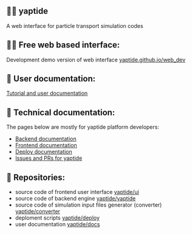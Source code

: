## 🙋‍♀️ yaptide

A web interface for particle transport simulation codes

## 👩‍💻 Free web based interface:

Development demo version of web interface [yaptide.github.io/web_dev](https://yaptide.github.io/web_dev/)

## 🧙 User documentation:

[Tutorial and user documentation](https://yaptide.github.io/docs/)

## 🧙 Technical documentation:

The pages below are mostly for yaptide platform developers:
- [Backend documentation](https://yaptide.github.io/yaptide/)
- [Frontend documentation](https://yaptide.github.io/ui/)
- [Deploy documentation](https://yaptide.github.io/deploy/)
- [Issues and PRs for yaptide](https://github.com/orgs/yaptide/projects/6)

## 🍿 Repositories:
- source code of frontend user interface [yaptide/ui](https://github.com/yaptide/ui)
- source code of backend engine [yaptide/yaptide](https://github.com/yaptide/yaptide)
- source code of simulation input files generator (converter) [yaptide/converter](https://github.com/yaptide/converter)
- deploment scripts [yaptide/deploy](https://github.com/yaptide/deploy)
- user documentation [yaptide/docs](https://github.com/yaptide/docs)
